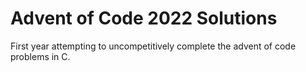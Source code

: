 # Advent of Code 2022 Solutions

First year attempting to uncompetitively complete the advent of code problems in C.
